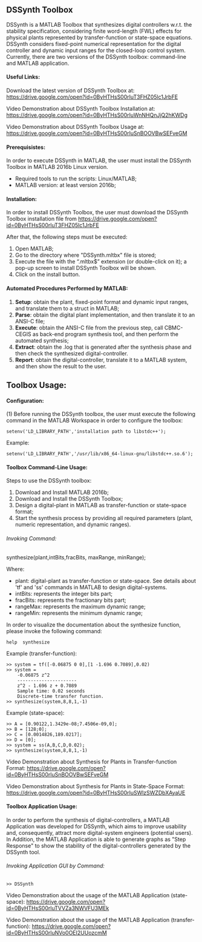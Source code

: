 ## DSSynth Toolbox

DSSynth is a MATLAB Toolbox that synthesizes digital controllers w.r.t. the stability specification, considering finite word-length (FWL) effects for physical plants represented by transfer-function or state-space equations. DSSynth considers fixed-point numerical representation for the digital controller and dynamic input ranges for the closed-loop control system. Currently, there are two versions of the DSSynth toolbox: command-line and MATLAB application.

#### Useful Links:

Download the latest version of DSSynth Toolbox at: https://drive.google.com/open?id=0ByHTHsS00rluT3FHZ05lc1JrbFE

Video Demonstration about DSSynth Toolbox Installation at: https://drive.google.com/open?id=0ByHTHsS00rluWnNHQnJjQ2hKWDg

Video Demonstration about DSSynth Toolbox Usage at: https://drive.google.com/open?id=0ByHTHsS00rluSnBOOVBwSEFveGM

#### Prerequisistes:

In order to execute DSSynth in MATLAB, the user must install the DSSynth Toolbox in MATLAB 2016b Linux version.

* Required tools to run the scripts: Linux/MATLAB;
* MATLAB version: at least version 2016b;

#### Installation:

In order to install DSSynth Toolbox, the user must download the DSSynth Toolbox installation file from https://drive.google.com/open?id=0ByHTHsS00rluT3FHZ05lc1JrbFE

After that, the following steps must be executed:

1. Open MATLAB;
2. Go to the directory where "DSSynth.mltbx" file is stored;
3. Execute the file with the “.mltbx$” extension (or double-click on it); a pop-up screen to install DSSynth Toolbox will be shown.
4. Click on the install button.

#### Automated Procedures Performed by MATLAB:

1. **Setup**: obtain the plant, fixed-point format and dynamic input ranges, and translate them to a struct in MATLAB;
2. **Parse**: obtain the digital plant implementation, and then translate it to an ANSI-C file;
3. **Execute**: obtain the ANSI-C file from the previous step, call CBMC-CEGIS as back-end program synthesis tool, and then perform the automated synthesis;
4. **Extract**: obtain the .log that is generated after the synthesis phase and then check the synthesized digital-controller.
5. **Report**: obtain the digital-controller, translate it to a MATLAB system, and then show the result to the user.

## Toolbox Usage:

#### Configuration:

(1) Before running the DSSynth toolbox, the user must execute the following command in the MATLAB Workspace in order to configure the toolbox:

	setenv('LD_LIBRARY_PATH','installation path to libstdc++');

Example:

	setenv('LD_LIBRARY_PATH','/usr/lib/x86_64-linux-gnu/libstdc++.so.6');

#### Toolbox Command-Line Usage:

Steps to use the DSSynth toolbox:

1) Download and Install MATLAB 2016b;
2) Download and Install the DSSynth Toolbox;
3) Design a digital-plant in MATLAB as transfer-function or state-space format;
4) Start the synthesis process by providing all required parameters (plant, numeric representation, and dynamic ranges).

###### Invoking Command:

synthesize(plant,intBits,fracBits, maxRange, minRange);

Where:

- plant: digital-plant as transfer-function or state-space. See details about 'tf' and 'ss' commands in MATLAB to design digital-systems.
- intBits: represents the integer bits part;
- fracBits: represents the fractionary bits part;
- rangeMax: represents the maximum dynamic range;
- rangeMin: represents the minimum dynamic range;

In order to visualize the documentation about the synthesize function, please invoke the following command:

``help  synthesize``

Example (transfer-function):

	>> system = tf([-0.06875 0 0],[1 -1.696 0.7089],0.02)
	>> system =
		-0.06875 z^2
		----------------------
		z^2 - 1.696 z + 0.7089
		Sample time: 0.02 seconds
		Discrete-time transfer function.
	>> synthesize(system,8,8,1,-1)
	
Example (state-space):
	
	>> A = [0.90122,1.3429e-08;7.4506e-09,0];
	>> B = [128;0];
	>> C = [0.0014826,189.0217];
	>> D = [0];
	>> system = ss(A,B,C,D,0.02);
	>> synthesize(system,8,8,1,-1)
	
Video Demonstration about Synthesis for Plants in Transfer-function Format: https://drive.google.com/open?id=0ByHTHsS00rluSnBOOVBwSEFveGM

Video Demonstration about Synthesis for Plants in State-Space Format: https://drive.google.com/open?id=0ByHTHsS00rluSWlzSWZDbXAyaUE

#### Toolbox Application Usage:

In order to perform the synthesis of digital-controllers, a MATLAB Application was developed for DSSynth, which aims to improve usability and, consequently, attract more digital-system engineers (potential users). In Addition, the MATLAB Application is able to generate graphs as "Step Response" to show the stability of the digital-controllers generated by the DSSynth tool.

###### Invoking Application GUI by Command:

	>> DSSynth

Video Demonstration about the usage of the MATLAB Application (state-space): https://drive.google.com/open?id=0ByHTHsS00rluTVVZa3NWVFU3MEk

Video Demonstration about the usage of the MATLAB Application (transfer-function): https://drive.google.com/open?id=0ByHTHsS00rluNVo0OEI2UUozcmM
